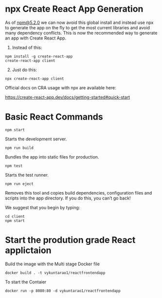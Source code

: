 # npx Create React App Generation
As of npm@5.2.0 we can now avoid this global install and instead use npx to generate the app on the fly to get the most current libraries and avoid many dependency conflicts. This is now the recommended way to generate an app with Create React App.

1. Instead of this:
```
npm install -g create-react-app
create-react-app client
```

2. Just do this:
```
npx create-react-app client
```

Official docs on CRA usage with npx are available here:

https://create-react-app.dev/docs/getting-started#quick-start



# Basic React Commands

  ```
  npm start
  ```
  
  Starts the development server.

  ```
  npm run build
  ```
  Bundles the app into static files for production.

  ```
  npm test
  ```
  Starts the test runner.

  ```
  npm run eject
  ```
  Removes this tool and copies build dependencies, configuration files  and scripts into the app directory. If you do this, you can’t go back!

We suggest that you begin by typing:

  ```
  cd client
  npm start
  ```
  
# Start the prodution grade React applictaion 

  Build the image with the Multi stage Docker file
  ```
  docker build . -t vykuntarao1/reactfrontendapp
  ```
  
  To start the Contaier
  ```
  docker run -p 8080:80 -d vykuntarao1/reactfrontendapp
  ```
  

  

